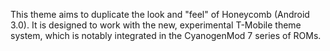 This theme aims to duplicate the look and "feel" of Honeycomb (Android 3.0). It is designed to work with the new, experimental T-Mobile theme system, which is notably integrated in the CyanogenMod 7 series of ROMs.